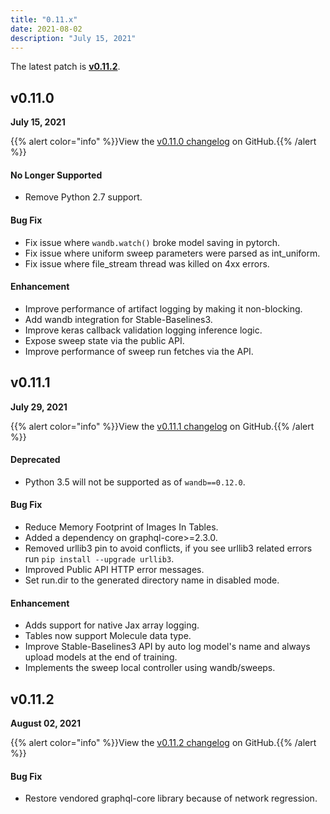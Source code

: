 ```yaml
---
title: "0.11.x"
date: 2021-08-02
description: "July 15, 2021"
---
```


The latest patch is [**v0.11.2**](#v0112).

<!-- more -->

## v0.11.0
**July 15, 2021**

{{% alert color="info" %}}View the [v0.11.0 changelog](https://github.com/wandb/wandb/releases/tag/v0.11.0) on GitHub.{{% /alert %}}

#### No Longer Supported

- Remove Python 2.7 support.

#### Bug Fix

- Fix issue where `wandb.watch()` broke model saving in pytorch.
- Fix issue where uniform sweep parameters were parsed as int_uniform.
- Fix issue where file_stream thread was killed on 4xx errors.

#### Enhancement

- Improve performance of artifact logging by making it non-blocking.
- Add wandb integration for Stable-Baselines3.
- Improve keras callback validation logging inference logic.
- Expose sweep state via the public API.
- Improve performance of sweep run fetches via the API.

## v0.11.1
**July 29, 2021**

{{% alert color="info" %}}View the [v0.11.1 changelog](https://github.com/wandb/wandb/releases/tag/v0.11.1) on GitHub.{{% /alert %}}

#### Deprecated

- Python 3.5 will not be supported as of `wandb==0.12.0`.

#### Bug Fix

- Reduce Memory Footprint of Images In Tables.
- Added a dependency on graphql-core>=2.3.0.
- Removed urllib3 pin to avoid conflicts, if you see urllib3 related errors run `pip install --upgrade urllib3`.
- Improved Public API HTTP error messages.
- Set run.dir to the generated directory name in disabled mode.

#### Enhancement

- Adds support for native Jax array logging.
- Tables now support Molecule data type.
- Improve Stable-Baselines3 API by auto log model's name and always upload models at the end of training.
- Implements the sweep local controller using wandb/sweeps.

## v0.11.2
**August 02, 2021**

{{% alert color="info" %}}View the [v0.11.2 changelog](https://github.com/wandb/wandb/releases/tag/v0.11.2) on GitHub.{{% /alert %}}

#### Bug Fix

- Restore vendored graphql-core library because of network regression.
